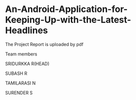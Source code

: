 # An-Android-Application-for-Keeping-Up-with-the-Latest-Headlines
The Project Report is uploaded by pdf 


Team members 

SRIDURKKA R(HEAD)

SUBASH R

TAMILARASI N

SURENDER S

